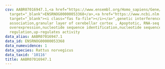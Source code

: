```yaml
---
csv: AABR07016947.1,<a href="https://www.ensembl.org/Homo_sapiens/Gene/Summary?db=core;g=ENSRNOG00000053368"
  target="_blank">ENSRNOG00000053368</a>,<a href="https://www.ncbi.nlm.nih.gov/pubmed/30467350"
  target="_blank"><i class="fas fa-file"></i></a>",genetic interference,functional
  association,granular layer of cerebellar cortex , Apoptotic, RNA-seq assay, hsf-1
  overexpression,nucleotide sequence identification,nucleotide sequence identification,transcriptional
  regulation,up-regulates activity
data_alias: AABR07016947.1
data_id: ENSRNOG00000053368
data_numevidence: 1
data_species: Rattus norvegicus
data_taxid: '10116'
title: AABR07016947.1
---
```

